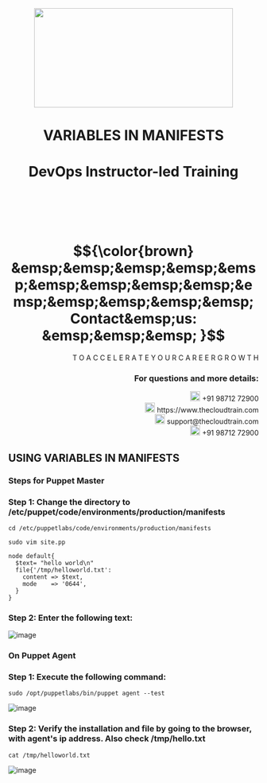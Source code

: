 <div align="center">
<img src=https://static.wixstatic.com/media/1c706c_a5df0ad56f894928bf858a74ba744b32~mv2.png/v1/fit/w_2500,h_1330,al_c/1c706c_a5df0ad56f894928bf858a74ba744b32~mv2.png width="400" height="200">
 </div>

# <div align="center"> VARIABLES IN MANIFESTS </p>

# <div align="center"> DevOps Instructor-led Training </div>

<br />

<br />

<br />

<br />

# $${\color{brown} &emsp;&emsp;&emsp;&emsp;&emsp;&emsp;&emsp;&emsp;&emsp;&emsp;&emsp;&emsp;&emsp;&emsp; Contact&emsp;us: &emsp;&emsp;&emsp; }$$

<div align="right"> T O A C C E L E R A T E Y O U R C A R E E R G R O W T H </div>

### <div align="right"> For questions and more details: </div>

<div align="right"> <img src=https://w7.pngwing.com/pngs/759/922/png-transparent-telephone-logo-iphone-telephone-call-smartphone-phone-electronics-text-trademark-thumbnail.png width="20" height="20"> +91 98712 72900 </div>

<div align="right"> <img src=https://pbs.twimg.com/profile_images/1450734615946219520/jmBHQRRa_400x400.jpg width="20" height="20"> https://www.thecloudtrain.com </div>

<div align="right"> <img src=https://icons.iconarchive.com/icons/martz90/circle/512/email-icon.png width="20" height="20"> support@thecloudtrain.com </div>

<div align="right"> <img src=https://png.pngtree.com/png-vector/20221018/ourmid/pngtree-whatsapp-icon-png-image_6315990.png width="20" height="20"> +91 98712 72900 </div>

## USING VARIABLES IN MANIFESTS

### Steps for Puppet Master

### Step 1: Change the directory to **/etc/puppet/code/environments/production/manifests**

`cd /etc/puppetlabs/code/environments/production/manifests`

`sudo vim site.pp`

```
node default{
  $text= "hello world\n"
  file{'/tmp/helloworld.txt':
    content => $text,
    mode    => '0644',
  }
}
```

### Step 2: Enter the following text:

![image](https://user-images.githubusercontent.com/37858762/235778815-2f87eead-48f7-4a24-8c7b-dc443616be38.png)

### On Puppet Agent

### Step 1: Execute the following command:

`sudo /opt/puppetlabs/bin/puppet agent --test`

![image](https://user-images.githubusercontent.com/37858762/235778889-71ea4088-786a-4e75-8f41-a12facd83272.png)

### Step 2: Verify the installation and file by going to the browser, with agent's ip address. Also check /tmp/hello.txt

`cat /tmp/helloworld.txt`

![image](https://user-images.githubusercontent.com/37858762/235778951-19452e27-54f2-4217-8d51-f274a7d13ba3.png)
